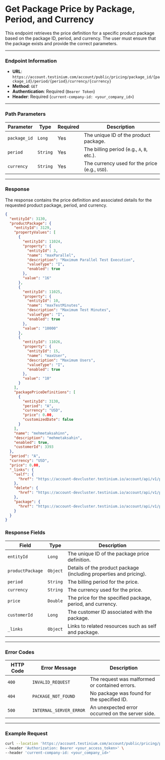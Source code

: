 # Get Package Price by Package, Period, and Currency

This endpoint retrieves the price definition for a specific product package based on the package ID, period, and currency. The user must ensure that the package exists and provide the correct parameters.

***

### Endpoint Information

* **URL**: `https://account.testinium.com/account/public/pricing/package_id/{package_id}/period/{period}/currency/{currency}`
* **Method**: `GET`
* **Authentication**: Required (`Bearer Token`)
* **Header**: Required (`current-company-id: <your_company_id>`)

***

### Path Parameters

| Parameter    | Type     | Required | Description                                    |
| ------------ | -------- | -------- | ---------------------------------------------- |
| `package_id` | `Long`   | Yes      | The unique ID of the product package.          |
| `period`     | `String` | Yes      | The billing period (e.g., `A`, `B`, etc.).     |
| `currency`   | `String` | Yes      | The currency used for the price (e.g., `USD`). |

***

### Response

The response contains the price definition and associated details for the requested product package, period, and currency.

```json
{
  "entityId": 3130,
  "productPackage": {
    "entityId": 3129,
    "propertyValues": [
      {
        "entityId": 11024,
        "property": {
          "entityId": 3,
          "name": "maxParallel",
          "description": "Maximum Parallel Test Execution",
          "valueType": "I",
          "enabled": true
        },
        "value": "16"
      },
      {
        "entityId": 11025,
        "property": {
          "entityId": 10,
          "name": "maxTestMinutes",
          "description": "Maximum Test Minutes",
          "valueType": "I",
          "enabled": true
        },
        "value": "10000"
      },
      {
        "entityId": 11026,
        "property": {
          "entityId": 15,
          "name": "maxUser",
          "description": "Maximum Users",
          "valueType": "I",
          "enabled": true
        },
        "value": "10"
      }
    ],
    "packagePriceDefinitions": [
      {
        "entityId": 3130,
        "period": "A",
        "currency": "USD",
        "price": 0.00,
        "customizedDate": false
      }
    ],
    "name": "mehmetaksahinn",
    "description": "mehmetaksahin",
    "enabled": true,
    "customerId": 3393
  },
  "period": "A",
  "currency": "USD",
  "price": 0.00,
  "_links": {
    "self": {
      "href": "https://account-devcluster.testinium.io/account/api/v1/package_price_definitions/3130"
    },
    "delete": {
      "href": "https://account-devcluster.testinium.io/account/api/v1/package_price_definitions/3130"
    },
    "package": {
      "href": "https://account-devcluster.testinium.io/account/api/v1/packages/3129"
    }
  }
}
```

### Response Fields

| Field            | Type     | Description                                                        |
| ---------------- | -------- | ------------------------------------------------------------------ |
| `entityId`       | `Long`   | The unique ID of the package price definition.                     |
| `productPackage` | `Object` | Details of the product package (including properties and pricing). |
| `period`         | `String` | The billing period for the price.                                  |
| `currency`       | `String` | The currency used for the price.                                   |
| `price`          | `Double` | The price for the specified package, period, and currency.         |
| `customerId`     | `Long`   | The customer ID associated with the package.                       |
| `_links`         | `Object` | Links to related resources such as self and package.               |

***

### Error Codes

| HTTP Code | Error Message           | Description                                      |
| --------- | ----------------------- | ------------------------------------------------ |
| `400`     | `INVALID_REQUEST`       | The request was malformed or contained errors.   |
| `404`     | `PACKAGE_NOT_FOUND`     | No package was found for the specified ID.       |
| `500`     | `INTERNAL_SERVER_ERROR` | An unexpected error occurred on the server side. |

***

### Example Request

```bash
curl --location 'https://account.testinium.com/account/public/pricing/package_id/{package_id}/period/{period}/currency/{currency}' \
--header 'Authorization: Bearer <your_access_token>' \
--header 'current-company-id: <your_company_id>'
```
